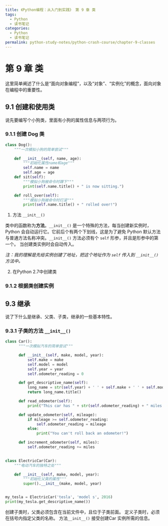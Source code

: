 ```yaml
---
title: 《Python编程：从入门到实践》 第 9 章 类
tags:
  - Python
  - 读书笔记
categories:
  - Python
  - 读书笔记
permalink: python-study-notes/python-crash-course/chapter-9-classes
---
```


# 第 9 章 类

这里简单阐述了什么是“面向对象编程”，以及“对象”、“实例化”的概念，面向对象在编程中的重要性。

## 9.1 创建和使用类

说先要编写个小狗类，里面有小狗的属性信息与两项行为。

### 9.1.1 创建 Dog 类


```python
class Dog():
    """一次模拟小狗的简单尝试"""

    def __init__(self, name, age):
        """初始化属性name和age"""
        self.name = name
        self.age = age
    def sit(self):
        """模拟小狗被命令时蹲下"""
        print(self.name.title() + " is now sitting.")

    def roll_over(self):
        """模拟小狗被命令时打滚"""
        print(self.name.title() + " rolled over!")
```

1. 方法 `__init__()`

类中的函数称为**方法**。`__init__()`  是一个特殊的方法，每当创建新实例时，Python 会自动运行它。它前后个有两个下划线，这是为了避免 Python 默认方法与普通方法名称冲突。`__init__()` 方法必须有个 `self` 形参，并且是形参中的第一个。 当创建类实例时会自动传入。

*注：我的理解是先给实例创建了地址，把这个地址作为 `self` 传入到 `__init__()`  方法中。*

2. 在Python 2.7中创建类



### 9.1.2 根据类创建实例




## 9.3 继承

说了下什么是继承、父类、子类，继承的一些基本特性。

### 9.3.1 子类的方法 `__init__()`



```python
class Car():
      """一次模拟汽车的简单尝试"""

      def __init__(self, make, model, year):
          self.make = make
          self.model = model
          self.year = year
          self.odometer_reading = 0

      def get_descriptive_name(self):
          long_name = str(self.year) + ' ' + self.make + ' ' + self.model
          return long_name.title()

      def read_odometer(self):
          print("This car has " + str(self.odometer_reading) + " miles on it.")

      def update_odometer(self, mileage):
          if mileage >= self.odometer_reading:
              self.odometer_reading = mileage
          else:
              print("You can't roll back an odometer!")

      def increment_odometer(self, miles):
          self.odometer_reading += miles

            
class ElectricCar(Car):
    """电动汽车的独特之处"""

    def __init__(self, make, model, year):
        """初始化父类的属性"""
        super().__init__(make, model, year)


my_tesla = ElectricCar('tesla', 'model s', 2016)
print(my_tesla.get_descriptive_name())
```

创建子类时，父类必须包含在当前文件中，且位于子类前面。
定义子类时，必须在括号内指定父类的名称。
方法`__init__()` 接受创建Car 实例所需的信息。


